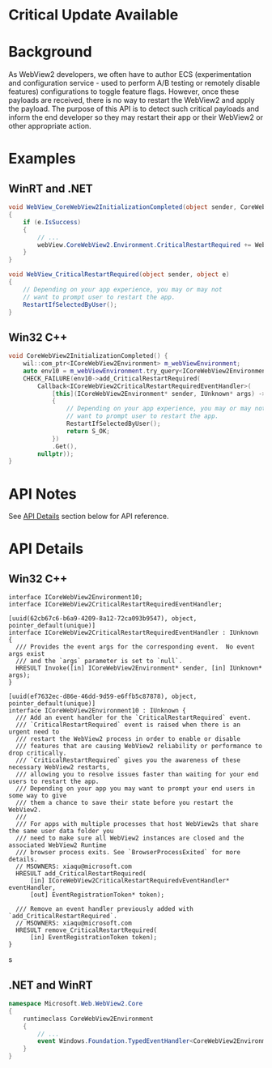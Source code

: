Critical Update Available
===

# Background
As WebView2 developers, we often have to author ECS (experimentation and configuration service - 
used to perform A/B testing or remotely disable features) configurations to toggle feature flags. 
However, once these payloads are received, there is no way to restart the WebView2 and apply the
payload. The purpose of this API is to detect such critical payloads and inform the end developer
so they may restart their app or their WebView2 or other appropriate action.

# Examples
## WinRT and .NET   
```c#
void WebView_CoreWebView2InitializationCompleted(object sender, CoreWebView2InitializationCompletedEventArgs e)
{
    if (e.IsSuccess)
    {
        // ...
        webView.CoreWebView2.Environment.CriticalRestartRequired += WebView_CriticalRestartRequired;
    }
}

void WebView_CriticalRestartRequired(object sender, object e)
{
    // Depending on your app experience, you may or may not
    // want to prompt user to restart the app.
    RestartIfSelectedByUser();
}
```

## Win32 C++
```cpp
void CoreWebView2InitializationCompleted() {
    wil::com_ptr<ICoreWebView2Environment> m_webViewEnvironment;
    auto env10 = m_webViewEnvironment.try_query<ICoreWebView2Environment10>();
    CHECK_FAILURE(env10->add_CriticalRestartRequired(
        Callback<ICoreWebView2CriticalRestartRequiredEventHandler>(
            [this](ICoreWebView2Environment* sender, IUnknown* args) -> HRESULT
            {
                // Depending on your app experience, you may or may not
                // want to prompt user to restart the app.
                RestartIfSelectedByUser();
                return S_OK;
            })
            .Get(),
        nullptr));
}
```

# API Notes

See [API Details](#api-details) section below for API reference.

# API Details
## Win32 C++

```IDL
interface ICoreWebView2Environment10;
interface ICoreWebView2CriticalRestartRequiredEventHandler;

[uuid(62cb67c6-b6a9-4209-8a12-72ca093b9547), object, pointer_default(unique)]
interface ICoreWebView2CriticalRestartRequiredEventHandler : IUnknown {
  /// Provides the event args for the corresponding event.  No event args exist
  /// and the `args` parameter is set to `null`.
  HRESULT Invoke([in] ICoreWebView2Environment* sender, [in] IUnknown* args);
}

[uuid(ef7632ec-d86e-46dd-9d59-e6ffb5c87878), object, pointer_default(unique)]
interface ICoreWebView2Environment10 : IUnknown {
  /// Add an event handler for the `CriticalRestartRequired` event.
  /// `CriticalRestartRequired` event is raised when there is an urgent need to 
  /// restart the WebView2 process in order to enable or disable 
  /// features that are causing WebView2 reliability or performance to drop critically.
  /// `CriticalRestartRequired` gives you the awareness of these necessary WebView2 restarts,
  /// allowing you to resolve issues faster than waiting for your end users to restart the app.
  /// Depending on your app you may want to prompt your end users in some way to give
  /// them a chance to save their state before you restart the WebView2.
  /// 
  /// For apps with multiple processes that host WebView2s that share the same user data folder you
  /// need to make sure all WebView2 instances are closed and the associated WebView2 Runtime
  /// browser process exits. See `BrowserProcessExited` for more details.
  // MSOWNERS: xiaqu@microsoft.com
  HRESULT add_CriticalRestartRequired(
      [in] ICoreWebView2CriticalRestartRequiredvEventHandler* eventHandler,
      [out] EventRegistrationToken* token);

  /// Remove an event handler previously added with `add_CriticalRestartRequired`.
  // MSOWNERS: xiaqu@microsoft.com
  HRESULT remove_CriticalRestartRequired(
      [in] EventRegistrationToken token);
}
```
s
## .NET and WinRT

```c#
namespace Microsoft.Web.WebView2.Core
{
    runtimeclass CoreWebView2Environment
    {
        // ...
        event Windows.Foundation.TypedEventHandler<CoreWebView2Environment, Object> CriticalRestartRequired;
    }
}
```